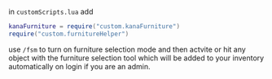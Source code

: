 in `customScripts.lua` add 
```lua
kanaFurniture = require("custom.kanaFurniture")
require("custom.furnitureHelper")
```


use `/fsm` to turn on furniture selection mode and then actvite or hit any object with the furniture selection tool which will be added to your inventory automatically on login if you are an admin.
